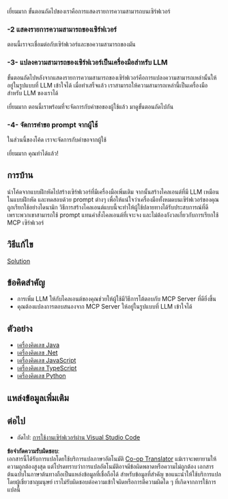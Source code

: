 <!--
CO_OP_TRANSLATOR_METADATA:
{
  "original_hash": "f74887f51a69d3f255cb83d0b517c623",
  "translation_date": "2025-07-04T17:32:06+00:00",
  "source_file": "03-GettingStarted/03-llm-client/README.md",
  "language_code": "th"
}
-->
เยี่ยมมาก ขั้นตอนถัดไปของเราคือการแสดงรายการความสามารถบนเซิร์ฟเวอร์

### -2 แสดงรายการความสามารถของเซิร์ฟเวอร์

ตอนนี้เราจะเชื่อมต่อกับเซิร์ฟเวอร์และขอความสามารถของมัน

### -3- แปลงความสามารถของเซิร์ฟเวอร์เป็นเครื่องมือสำหรับ LLM

ขั้นตอนถัดไปหลังจากแสดงรายการความสามารถของเซิร์ฟเวอร์คือการแปลงความสามารถเหล่านั้นให้อยู่ในรูปแบบที่ LLM เข้าใจได้ เมื่อทำเสร็จแล้ว เราสามารถให้ความสามารถเหล่านี้เป็นเครื่องมือสำหรับ LLM ของเราได้

เยี่ยมมาก ตอนนี้เราพร้อมที่จะจัดการกับคำขอของผู้ใช้แล้ว มาดูขั้นตอนถัดไปกัน

### -4- จัดการคำขอ prompt จากผู้ใช้

ในส่วนนี้ของโค้ด เราจะจัดการกับคำขอจากผู้ใช้

เยี่ยมมาก คุณทำได้แล้ว!

## การบ้าน

นำโค้ดจากแบบฝึกหัดไปสร้างเซิร์ฟเวอร์ที่มีเครื่องมือเพิ่มเติม จากนั้นสร้างไคลเอนต์ที่มี LLM เหมือนในแบบฝึกหัด และทดสอบด้วย prompt ต่างๆ เพื่อให้แน่ใจว่าเครื่องมือทั้งหมดบนเซิร์ฟเวอร์ของคุณถูกเรียกใช้อย่างไดนามิก วิธีการสร้างไคลเอนต์แบบนี้จะทำให้ผู้ใช้ปลายทางได้รับประสบการณ์ที่ดี เพราะพวกเขาสามารถใช้ prompt แทนคำสั่งไคลเอนต์ที่เจาะจง และไม่ต้องกังวลเกี่ยวกับการเรียกใช้ MCP เซิร์ฟเวอร์

## วิธีแก้ไข

[Solution](/03-GettingStarted/03-llm-client/solution/README.md)

## ข้อคิดสำคัญ

- การเพิ่ม LLM ให้กับไคลเอนต์ของคุณช่วยให้ผู้ใช้มีวิธีการโต้ตอบกับ MCP Server ที่ดียิ่งขึ้น
- คุณต้องแปลงการตอบสนองจาก MCP Server ให้อยู่ในรูปแบบที่ LLM เข้าใจได้

## ตัวอย่าง

- [เครื่องคิดเลข Java](../samples/java/calculator/README.md)
- [เครื่องคิดเลข .Net](../../../../03-GettingStarted/samples/csharp)
- [เครื่องคิดเลข JavaScript](../samples/javascript/README.md)
- [เครื่องคิดเลข TypeScript](../samples/typescript/README.md)
- [เครื่องคิดเลข Python](../../../../03-GettingStarted/samples/python)

## แหล่งข้อมูลเพิ่มเติม

## ต่อไป

- ถัดไป: [การใช้งานเซิร์ฟเวอร์ผ่าน Visual Studio Code](../04-vscode/README.md)

**ข้อจำกัดความรับผิดชอบ**:  
เอกสารนี้ได้รับการแปลโดยใช้บริการแปลภาษาอัตโนมัติ [Co-op Translator](https://github.com/Azure/co-op-translator) แม้เราจะพยายามให้ความถูกต้องสูงสุด แต่โปรดทราบว่าการแปลอัตโนมัติอาจมีข้อผิดพลาดหรือความไม่ถูกต้อง เอกสารต้นฉบับในภาษาต้นทางถือเป็นแหล่งข้อมูลที่เชื่อถือได้ สำหรับข้อมูลที่สำคัญ ขอแนะนำให้ใช้บริการแปลโดยผู้เชี่ยวชาญมนุษย์ เราไม่รับผิดชอบต่อความเข้าใจผิดหรือการตีความผิดใด ๆ ที่เกิดจากการใช้การแปลนี้